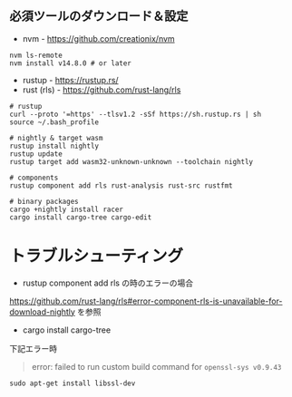 ## 必須ツールのダウンロード＆設定

* nvm - https://github.com/creationix/nvm

```shell
nvm ls-remote
nvm install v14.8.0 # or later
```

* rustup - https://rustup.rs/
* rust (rls) - https://github.com/rust-lang/rls

```shell
# rustup
curl --proto '=https' --tlsv1.2 -sSf https://sh.rustup.rs | sh
source ~/.bash_profile

# nightly & target wasm
rustup install nightly
rustup update
rustup target add wasm32-unknown-unknown --toolchain nightly

# components
rustup component add rls rust-analysis rust-src rustfmt

# binary packages
cargo +nightly install racer
cargo install cargo-tree cargo-edit
```

# トラブルシューティング

* rustup component add rls の時のエラーの場合

https://github.com/rust-lang/rls#error-component-rls-is-unavailable-for-download-nightly を参照


* cargo install cargo-tree

下記エラー時
> error: failed to run custom build command for `openssl-sys v0.9.43`

```shell
sudo apt-get install libssl-dev
```
